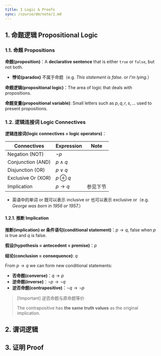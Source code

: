 ```yaml
---
title: I Logic & Proofs
sync: /course/dm/note/1.md
---
```


## 1. 命题逻辑 Propositional Logic

### 1.1. 命题 Propositions

**命题(proposition)**：A **declarative sentence** that is either `true` or `false`, but not both.

- **悖论(paradox)** 不属于命题（e.g. *This statement is false.* or *I'm lying.*）

**命题逻辑(propositional logic)**：The area of logic that deals with propositions.

**命题变量(propositional variable)**: Small letters such as $p,q,r,s,\ldots$ used to present propositions.

### 1.2. 逻辑连接词 Logic Connectives

**逻辑连接词(logic connectives = logic operators)**：

| Connectives        | Expression       | Note |
| ------------------ | ---------------- | ---- |
| Negation (NOT)     | $\lnot p$        |      |
| Conjunction (AND)  | $p \land q$      |      |
| Disjunction (OR)   | $p\lor q$        |      |
| Exclusive Or (XOR) | $p\oplus q$      |      |
| Implication        | $p\rightarrow q$ | 参见下节 |


- 英语中的单词 or 既可以表示 inclusive or 也可以表示 exclusive or（e.g. *George was born in 1956 or 1957.*）

#### 1.2.1. 推断 Implication

**推断(implication) or 条件语句(conditional statement)**：$p\rightarrow q$, false when $p$ is true and $q$ is false.

**假设(hypothesis = antecedent = premise)**：$p$

**结论(conclusion = consequence)**: $q$

From $p\rightarrow q$ we can form new conditional statements:

- **否命题(converse)**：$q\rightarrow p$
- **逆命题(inverse)**：$\lnot p\rightarrow \lnot q$
- **逆否命题(contrapositive)**：$\lnot q\rightarrow \lnot p$

> [!important] 逆否命题与原命题等价
>
> The contrapositive has **the same truth values** as the original implication.

## 2. 谓词逻辑


## 3. 证明 Proof

